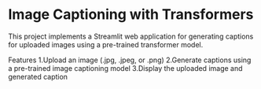 # Image Captioning with Transformers
This project implements a Streamlit web application for generating captions for uploaded images using a pre-trained transformer model.

Features
  1.Upload an image (.jpg, .jpeg, or .png)
  2.Generate captions using a pre-trained image captioning model
  3.Display the uploaded image and generated caption

